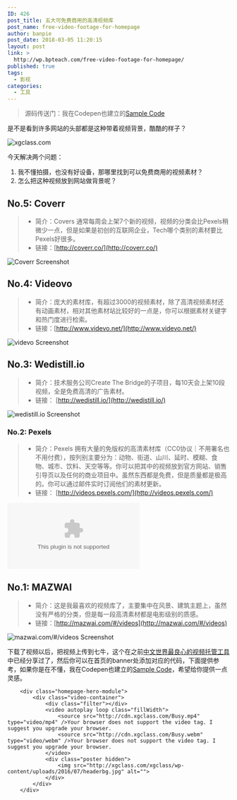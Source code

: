 ```yaml
---
ID: 426
post_title: 五大可免费商用的高清视频库
post_name: free-video-footage-for-homepage
author: banpie
post_date: 2018-03-05 11:20:15
layout: post
link: >
  http://wp.bpteach.com/free-video-footage-for-homepage/
published: true
tags:
  - 影视
categories:
  - 工具
---
```

> 源码传送门：我在Codepen也建立的[Sample Code](http://codepen.io/devmidai/full/EypjxW/)

是不是看到许多网站的头部都是这种带着视频背景，酷酷的样子？

![xgclass.com](./_image/videobg.gif)

今天解决两个问题：
1. 我不懂拍摄，也没有好设备，那哪里找到可以免费商用的视频素材？
2. 怎么把这种视频放到网站做背景呢？

## No.5: Coverr

> - 简介：Covers 通常每周会上架7个新的视频，视频的分类会比Pexels稍微少一点，但是如果是初创的互联网企业，Tech哪个类别的素材要比Pexels好很多。
> - 链接：[http://coverr.co/](http://coverr.co/)

![Coverr Screenshot](https://s0.wordpress.com/mshots/v1/coverr.co?w=400&h=300)

## No.4: Videovo 

> - 简介：庞大的素材库，有超过3000的视频素材，除了高清视频素材还有动画素材，相对其他素材站比较好的一点是，你可以根据素材关键字和热门度进行检索。
> - 链接：[http://www.videvo.net/](http://www.videvo.net/)

![videvo Screenshot](https://www.layerthemes.com/wp-content/uploads/2015/09/Videvo.jpg)


## No.3:  Wedistill.io

> - 简介：技术服务公司Create The Bridge的子项目，每10天会上架10段视频，全是免费高清的广告素材。
> - 链接： [http://wedistill.io/](http://wedistill.io/)

![wedistill.io Screenshot](https://s0.wordpress.com/mshots/v1/wedistill.io?w=400&h=300)

### No.2: Pexels

> - 简介：Pexels 拥有大量的免版权的高清素材库（CC0协议｜不用署名也不用付费），按列别主要分为：动物、街道、山川、延时、模糊、食物、城市、饮料、天空等等。你可以把其中的视频放到官方网站、销售引导页以及任何的商业项目中。虽然东西都是免费，但是质量都是极高的。你可以通过邮件实时订阅他们的素材更新。
> - 链接： [http://videos.pexels.com/](http://videos.pexels.com/)

![videos.pexels.com Screenshot](https://s0.wordpress.com/mshots/v1/videos.pexels.com?w=400&h=300)

## No.1: MAZWAI

> - 简介：这是我最喜欢的视频库了，主要集中在风景、建筑主题上，虽然没有严格的分类，但是每一段高清素材都是电影级别的质感。
> - 链接：[http://mazwai.com/#/videos](http://mazwai.com/#/videos)

![mazwai.com/#/videos Screenshot](http://www.wpzoom.com/wp-content/uploads/2016/02/mazwai-734x410@2x.jpg)

下载了视频以后，把视频上传到七牛，这个在之前[中文世界最良心的视频托管工具](http://www.banpie.info/qiniu-cloud-storage)中已经分享过了，然后你可以在首页的banner处添加对应的代码，下面提供参考，如果你是在不懂，我在Codepen也建立的[Sample Code](http://codepen.io/devmidai/full/EypjxW/)，希望给你提供一点灵感。

		<div class="homepage-hero-module">
		    <div class="video-container">
		        <div class="filter"></div>
		        <video autoplay loop class="fillWidth">
		            <source src="http://cdn.xgclass.com/Busy.mp4" type="video/mp4" />Your browser does not support the video tag. I suggest you upgrade your browser.
		            <source src="http://cdn.xgclass.com/Busy.webm" type="video/webm" />Your browser does not support the video tag. I suggest you upgrade your browser.
		        </video>
		        <div class="poster hidden">
		            <img src="http://xgclass.com/xgclass/wp-content/uploads/2016/07/headerbg.jpg" alt="">
		        </div>
		    </div>
		</div>